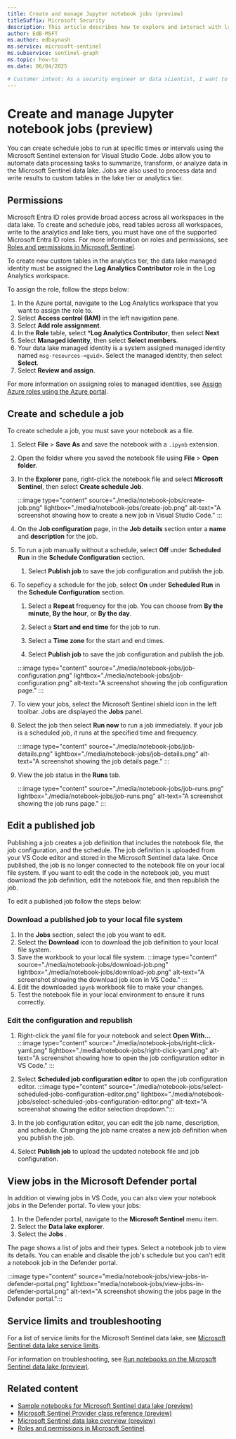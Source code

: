 ```yaml
---  
title: Create and manage Jupyter notebook jobs (preview)
titleSuffix: Microsoft Security  
description: This article describes how to explore and interact with lake data using Spark notebooks in Visual Studio Code.
author: EdB-MSFT  
ms.author: edbaynash  
ms.service: microsoft-sentinel
ms.subservice: sentinel-graph
ms.topic: how-to  
ms.date: 06/04/2025

# Customer intent: As a security engineer or data scientist, I want to explore and analyze security data in the Microsoft Sentinel data lake using Jupyter notebooks, so that I can gain insights and build advanced analytics solutions.
---
```


# Create and manage Jupyter notebook jobs (preview)
 
You can create schedule jobs to run at specific times or intervals using the Microsoft Sentinel extension for Visual Studio Code. Jobs allow you to automate data processing tasks to summarize, transform, or analyze data in the Microsoft Sentinel data lake. Jobs are also used to process data and write results to custom tables in the lake tier or analytics tier.  

## Permissions

Microsoft Entra ID roles provide broad access across all workspaces in the data lake. To create and schedule jobs, read tables across all workspaces, write to the analytics and lake tiers, you must have one of the supported Microsoft Entra ID roles. For more information on roles and permissions, see [Roles and permissions in Microsoft Sentinel](https://aka.ms/sentinel-data-lake-roles).

To create new custom tables in the analytics tier, the data lake managed identity must be assigned the **Log Analytics Contributor** role in the Log Analytics workspace.

To assign the role, follow the steps below:

1. In the Azure portal, navigate to the Log Analytics workspace that you want to assign the role to.
1. Select **Access control (IAM)** in the left navigation pane.
1. Select **Add role assignment**.
1. In the **Role** table, select ***Log Analytics Contributor**, then select **Next**
1. Select **Managed identity**, then select **Select members**.
1. Your data lake managed identity is a system assigned managed identity named `msg-resources-<guid>`. Select the managed identity, then select **Select**. 
1. Select **Review and assign**.

For more information on assigning roles to managed identities, see [Assign Azure roles using the Azure portal](/azure/role-based-access-control/role-assignments-portal).

## Create and schedule a job

To create schedule a job, you must save your notebook as a file.

1. Select **File** > **Save As** and save the notebook with a `.ipynb` extension.
1. Open the folder where you saved the notebook file using **File** > **Open folder**.

1. In the **Explorer** pane, right-click the notebook file and select **Microsoft Sentinel**, then select **Create schedule Job**.

    :::image type="content" source="./media/notebook-jobs/create-job.png" lightbox="./media/notebook-jobs/create-job.png" alt-text="A screenshot showing how to create a new job in Visual Studio Code."  :::

1. On the **Job configuration** page, in the **Job details** section enter a **name** and **description** for the job.
1. To run a job manually without a schedule, select **Off** under **Scheduled Run** in the **Schedule Configuration** section.    
     
    1. Select **Publish job** to save the job configuration and publish the job.
    
1. To sepeficy a schedule for the job, select **On** under **Scheduled Run** in the **Schedule Configuration** section.  
    1. Select a **Repeat** frequency for the job. You can choose from **By the minute**, **By the hour**, or **By the day**.

    1. Select a **Start and end time** for the job to run.
    1. Select a **Time zone** for the start and end times.
    1. Select **Publish job** to save the job configuration and publish the job.

    :::image type="content" source="./media/notebook-jobs/job-configuration.png" lightbox="./media/notebook-jobs/job-configuration.png" alt-text="A screenshot showing the job configuration page."  :::

1. To view your jobs, select the Microsoft Sentinel shield icon in the left toolbar. Jobs are displayed the **Jobs** panel.

1. Select the job then select **Run now** to run a job immediately. If your job is a scheduled job, it runs at the specified time and frequency. 

    :::image type="content" source="./media/notebook-jobs/job-details.png" lightbox="./media/notebook-jobs/job-details.png" alt-text="A screenshot showing the job details page."  :::

1. View the job status in the **Runs** tab.

    :::image type="content" source="./media/notebook-jobs/job-runs.png" lightbox="./media/notebook-jobs/job-runs.png" alt-text="A screenshot showing the job runs page."  :::


## Edit a published job

Publishing a job creates a job definition that includes the notebook file, the job configuration, and the schedule. The job definition is uploaded from your VS Code editor and stored in the Microsoft Sentinel data lake. Once published, the job is no longer connected to the notebook file on your local file system. If you want to edit the code in the notebook job, you must download the job definition, edit the notebook file, and then republish the job.

To edit a published job follow the steps below:

### Download a published job to your local file system

1. In the **Jobs** section, select the job you want to edit.
1. Select the **Download** icon to download the job definition to your local file system.
1. Save the workbook to your local file system.
    :::image type="content" source="./media/notebook-jobs/download-job.png" lightbox="./media/notebook-jobs/download-job.png" alt-text="A screenshot showing the download job icon in VS Code."  :::
1. Edit the downloaded `ipynb` workbook file to make your changes.
1. Test the notebook file in your local environment to ensure it runs correctly.

### Edit the configuration and republish

1. Right-click the yaml file for your notebook and select **Open With...** 
    :::image type="content" source="./media/notebook-jobs/right-click-yaml.png" lightbox="./media/notebook-jobs/right-click-yaml.png" alt-text="A screenshot showing how to open the job configuration editor in VS Code."  :::    
1. Select  **Scheduled job configuration editor** to open the job configuration editor.
    :::image type="content" source="./media/notebook-jobs/select-scheduled-jobs-configuration-editor.png" lightbox="./media/notebook-jobs/select-scheduled-jobs-configuration-editor.png" alt-text="A screenshot showing the editor selection dropdown.":::

1. In the job configuration editor, you can edit the job name, description, and schedule. Changing the job name creates a new job definition when you publish the job.
1. Select **Publish job** to upload the updated notebook file and job configuration.



## View jobs in the Microsoft Defender portal

In addition ot viewing jobs in VS Code, you can also view your notebook jobs in the Defender portal. To view your jobs:

1. In the Defender portal, navigate to the **Microsoft Sentinel** menu item.
1. Select the **Data lake explorer**.
1. Select the **Jobs** .

The page shows a list of jobs and their types. Select a notebook job to view its details. You can enable and disable the job's schedule but you can't edit a notebook job in the Defender portal.

:::image type="content" source="media/notebook-jobs/view-jobs-in-defender-portal.png" lightbox="media/notebook-jobs/view-jobs-in-defender-portal.png" alt-text="A screenshot showing the jobs page in the Defender portal.":::


## Service limits and troubleshooting

For a list of service limits for the Microsoft Sentinel data lake, see [Microsoft Sentinel data lake service limits](sentinel-lake-service-limits.md#service-limits-for-vs-code-notebooks).  
  

For information on troubleshooting, see [Run notebooks on the Microsoft Sentinel data lake (preview)](notebooks.md#service-limits).

## Related content

- [Sample notebooks for Microsoft Sentinel data lake (preview)](./notebook-examples.md)
- [Microsoft Sentinel Provider class reference (preview)](./sentinel-provider-class-reference.md)
- [Microsoft Sentinel data lake overview (preview)](./sentinel-lake-overview.md)
- [Roles and permissions in Microsoft Sentinel](https://aka.ms/sentinel-data-lake-roles).